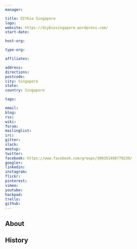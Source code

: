 ```yaml
---
manager:

title: DIYbio Singapore
logo:
website: https://diybiosingapore.wordpress.com/
start-date:

host-org:

type-org:

affiliates:

address:
directions:
postcode:
city: Singapore
state:
country: Singapore

tags:

email:
blog:
rss:
wiki:
forum:
mailinglist:
irc:
gitter:
slack:
meetup:
twitter:
facebook: https://www.facebook.com/groups/300351496770239/
google+:
linkedin:
instagram:
flickr:
pinterest:
vimeo:
youtube:
hackpad:
trello:
github:
---
```


## About

## History
